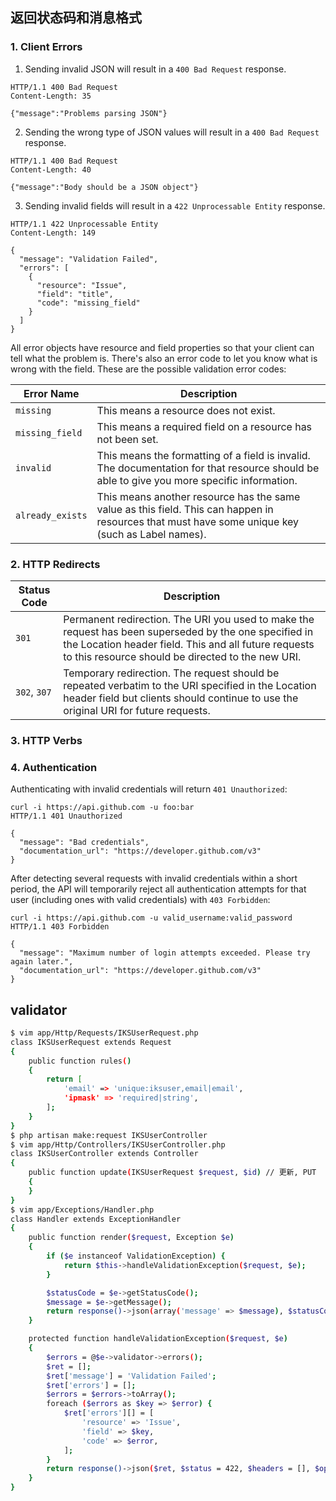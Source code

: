 ## 返回状态码和消息格式
### 1. Client Errors
1. Sending invalid JSON will result in a `400 Bad Request` response.

```
HTTP/1.1 400 Bad Request
Content-Length: 35

{"message":"Problems parsing JSON"}
```

2. Sending the wrong type of JSON values will result in a `400 Bad Request` response.

```
HTTP/1.1 400 Bad Request
Content-Length: 40

{"message":"Body should be a JSON object"}
```

3. Sending invalid fields will result in a `422 Unprocessable Entity` response.

```
HTTP/1.1 422 Unprocessable Entity
Content-Length: 149

{
  "message": "Validation Failed",
  "errors": [
    {
      "resource": "Issue",
      "field": "title",
      "code": "missing_field"
    }
  ]
}
```

All error objects have resource and field properties so that your client can tell what the problem is. There's also an error code to let you know what is wrong with the field. These are the possible validation error codes:

| Error Name | Description |
|--------|--------|
| `missing` | This means a resource does not exist. |
| `missing_field` | This means a required field on a resource has not been set. |
| `invalid` | This means the formatting of a field is invalid. The documentation for that resource should be able to give you more specific information. |
| `already_exists` | This means another resource has the same value as this field. This can happen in resources that must have some unique key (such as Label names).|

### 2. HTTP Redirects

| Status Code | Description |
| ------- | ------- |
| `301` | Permanent redirection. The URI you used to make the request has been superseded by the one specified in the Location header field. This and all future requests to this resource should be directed to the new URI. |
| `302`, `307` | Temporary redirection. The request should be repeated verbatim to the URI specified in the Location header field but clients should continue to use the original URI for future requests. |

### 3. HTTP Verbs
### 4. Authentication
Authenticating with invalid credentials will return `401 Unauthorized`:
```
curl -i https://api.github.com -u foo:bar
HTTP/1.1 401 Unauthorized

{
  "message": "Bad credentials",
  "documentation_url": "https://developer.github.com/v3"
}
```
After detecting several requests with invalid credentials within a short period, the API will temporarily reject all authentication attempts for that user (including ones with valid credentials) with `403 Forbidden`:
```
curl -i https://api.github.com -u valid_username:valid_password
HTTP/1.1 403 Forbidden

{
  "message": "Maximum number of login attempts exceeded. Please try again later.",
  "documentation_url": "https://developer.github.com/v3"
}
```
## validator
```bash
$ vim app/Http/Requests/IKSUserRequest.php
class IKSUserRequest extends Request
{
    public function rules()
    {
        return [
            'email' => 'unique:iksuser,email|email',
            'ipmask' => 'required|string',
        ];
    }
}
$ php artisan make:request IKSUserController
$ vim app/Http/Controllers/IKSUserController.php
class IKSUserController extends Controller
{
    public function update(IKSUserRequest $request, $id) // 更新, PUT
    {
    }
}
$ vim app/Exceptions/Handler.php
class Handler extends ExceptionHandler
{
    public function render($request, Exception $e)
    {
        if ($e instanceof ValidationException) {
            return $this->handleValidationException($request, $e);
        }

        $statusCode = $e->getStatusCode();
        $message = $e->getMessage();
        return response()->json(array('message' => $message), $statusCode);
    }

    protected function handleValidationException($request, $e)
    {
        $errors = @$e->validator->errors();
        $ret = [];
        $ret['message'] = 'Validation Failed';
        $ret['errors'] = [];
        $errors = $errors->toArray();
        foreach ($errors as $key => $error) {
            $ret['errors'][] = [
                'resource' => 'Issue',
                'field' => $key,
                'code' => $error,
            ];
        }
        return response()->json($ret, $status = 422, $headers = [], $options = JSON_PRETTY_PRINT);
    }
}
```